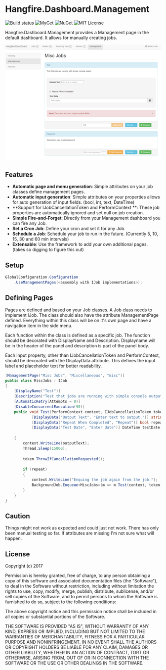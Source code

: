 # Hangfire.Dashboard.Management

[![Build status](https://ci.appveyor.com/api/projects/status/ofdcnfyh5k7vcvsy?svg=true)](https://ci.appveyor.com/project/mccj/hangfire-dashboard-management)
[![MyGet](https://img.shields.io/myget/mccj/vpre/Hangfire.Dashboard.Management.svg)](https://myget.org/feed/mccj/package/nuget/Hangfire.Dashboard.Management)
[![NuGet](https://img.shields.io/nuget/v/Hangfire.Dashboard.Management.svg)](https://www.nuget.org/packages/Hangfire.Dashboard.Management)
![MIT License](https://img.shields.io/badge/license-MIT-orange.svg)

Hangfire.Dashboard.Management provides a Management page in the default dashboard. It allows for manually creating jobs.

![management](management.PNG)

## Features

 - **Automatic page and menu generation**: Simple attributes on your job classes define management pages. 
 - **Automatic input generation**: Simple attributes on your properties allows for auto generation of input fields. (bool, int, text, DateTime)
 - **Support for IJobCancellationToken and PerformContext **: These job properties are automatically ignored and set null on job creation.
 - **Simple Fire-and-Forget**: Directly from your Management dashboard you can fire any Job.
 - **Set a Cron Job**: Define your cron and set it for any Job.
 - **Schedule a Job**: Schedule your job to run in the future. (Currently 5, 10, 15, 30 and 60 min intervals)
 - **Extensable**: Use the framework to add your own additional pages. (takes so digging to figure this out)

## Setup

```c#
GlobalConfiguration.Configuration
    .UseManagementPages(<assembly with IJob implementations>);    
```
## Defining Pages

Pages are defined and based on your Job classes. A Job class needs to implement IJob. The class should also have the attribute 
ManagementPage defined. Everything within this class will be on it's own page and have a navigation item in the side menu.

Each function within the class is defined as a specific job. The function should be decorated with DisplayName and Description. 
Displayname will be in the header of the panel and description is part of the panel body.

Each input property, other than IJobCancellationToken and PerformContext, should be decorated with the DisplayData attribute. This
defines the input label and placeholder text for better readability. 

```c#
[ManagementPage("Misc Jobs", "Miscellaneous", "misc")]
public class MiscJobs : IJob
{   
	[DisplayName("Test")]    
	[Description("Test that jobs are running with simple console output.")]
    [AutomaticRetry(Attempts = 0)]
    [DisableConcurrentExecution(90)]
    public void Test(PerformContext context, IJobCancellationToken token,
            [DisplayData("Output Text", "Enter text to output.")] string outputText,
            [DisplayData("Repeat When Completed", "Repeat")] bool repeat,
            [DisplayData("Test Date", "Enter date")] DateTime testDate) 
	
	{
		context.WriteLine(outputText);
		Thread.Sleep(15000);
				
		token.ThrowIfCancellationRequested();

		if (repeat)
		{
			context.WriteLine("Enquing the job again from the job.");
			BackgroundJob.Enqueue<MiscJobs>(m => m.Test(context, token, outputText, repeat));
		}
	}
}
```

## Caution
Things might not work as expected and could just not work. There has only been manual testing so far. If attributes are missing I'm not
sure what will happen.

## License

Copyright (c) 2017

Permission is hereby granted, free of charge, to any person obtaining a copy
of this software and associated documentation files (the "Software"), to deal
in the Software without restriction, including without limitation the rights
to use, copy, modify, merge, publish, distribute, sublicense, and/or sell
copies of the Software, and to permit persons to whom the Software is
furnished to do so, subject to the following conditions:

The above copyright notice and this permission notice shall be included in all
copies or substantial portions of the Software.

THE SOFTWARE IS PROVIDED "AS IS", WITHOUT WARRANTY OF ANY KIND, EXPRESS OR
IMPLIED, INCLUDING BUT NOT LIMITED TO THE WARRANTIES OF MERCHANTABILITY,
FITNESS FOR A PARTICULAR PURPOSE AND NONINFRINGEMENT. IN NO EVENT SHALL THE
AUTHORS OR COPYRIGHT HOLDERS BE LIABLE FOR ANY CLAIM, DAMAGES OR OTHER
LIABILITY, WHETHER IN AN ACTION OF CONTRACT, TORT OR OTHERWISE, ARISING FROM,
OUT OF OR IN CONNECTION WITH THE SOFTWARE OR THE USE OR OTHER DEALINGS IN THE
SOFTWARE.
